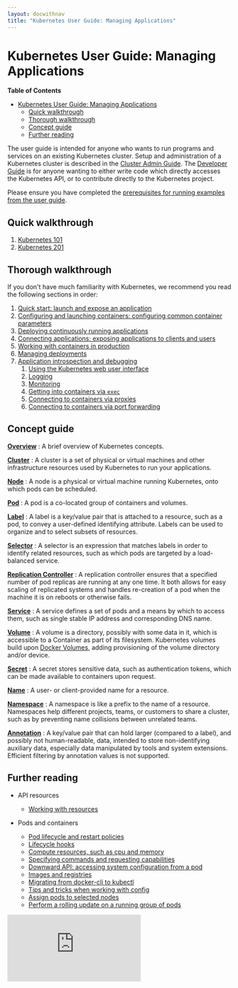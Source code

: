 ```yaml
---
layout: docwithnav
title: "Kubernetes User Guide: Managing Applications"
---
```

<!-- BEGIN MUNGE: UNVERSIONED_WARNING -->


<!-- END MUNGE: UNVERSIONED_WARNING -->

# Kubernetes User Guide: Managing Applications

**Table of Contents**
<!-- BEGIN MUNGE: GENERATED_TOC -->

- [Kubernetes User Guide: Managing Applications](#kubernetes-user-guide-managing-applications)
  - [Quick walkthrough](#quick-walkthrough)
  - [Thorough walkthrough](#thorough-walkthrough)
  - [Concept guide](#concept-guide)
  - [Further reading](#further-reading)

<!-- END MUNGE: GENERATED_TOC -->

The user guide is intended for anyone who wants to run programs and services on an existing Kubernetes cluster.  Setup and administration of a Kubernetes cluster is described in the [Cluster Admin Guide](../../docs/admin/README.html). The [Developer Guide](../../docs/devel/README.html) is for anyone wanting to either write code which directly accesses the Kubernetes API, or to contribute directly to the Kubernetes project.

Please ensure you have completed the [prerequisites for running examples from the user guide](prereqs.html).

## Quick walkthrough

1. [Kubernetes 101](walkthrough/README.html)
1. [Kubernetes 201](walkthrough/k8s201.html)

## Thorough walkthrough

If you don't have much familiarity with Kubernetes, we recommend you read the following sections in order:

1. [Quick start: launch and expose an application](quick-start.html)
1. [Configuring and launching containers: configuring common container parameters](configuring-containers.html)
1. [Deploying continuously running applications](deploying-applications.html)
1. [Connecting applications: exposing applications to clients and users](connecting-applications.html)
1. [Working with containers in production](production-pods.html)
1. [Managing deployments](managing-deployments.html)
1. [Application introspection and debugging](introspection-and-debugging.html)
    1. [Using the Kubernetes web user interface](ui.html)
    1. [Logging](logging.html)
    1. [Monitoring](monitoring.html)
    1. [Getting into containers via `exec`](getting-into-containers.html)
    1. [Connecting to containers via proxies](connecting-to-applications-proxy.html)
    1. [Connecting to containers via port forwarding](connecting-to-applications-port-forward.html)

## Concept guide

[**Overview**](overview.html)
: A brief overview of Kubernetes concepts.

[**Cluster**](../admin/README.html)
: A cluster is a set of physical or virtual machines and other infrastructure resources used by Kubernetes to run your applications.

[**Node**](../admin/node.html)
: A node is a physical or virtual machine running Kubernetes, onto which pods can be scheduled.

[**Pod**](pods.html)
: A pod is a co-located group of containers and volumes.

[**Label**](labels.html)
: A label is a key/value pair that is attached to a resource, such as a pod, to convey a user-defined identifying attribute. Labels can be used to organize and to select subsets of resources.

[**Selector**](labels.html#label-selectors)
: A selector is an expression that matches labels in order to identify related resources, such as which pods are targeted by a load-balanced service.

[**Replication Controller**](replication-controller.html)
: A replication controller ensures that a specified number of pod replicas are running at any one time. It both allows for easy scaling of replicated systems and handles re-creation of a pod when the machine it is on reboots or otherwise fails.

[**Service**](services.html)
: A service defines a set of pods and a means by which to access them, such as single stable IP address and corresponding DNS name.

[**Volume**](volumes.html)
: A volume is a directory, possibly with some data in it, which is accessible to a Container as part of its filesystem.  Kubernetes volumes build upon [Docker Volumes](https://docs.docker.com/userguide/dockervolumes/), adding provisioning of the volume directory and/or device.

[**Secret**](secrets.html)
: A secret stores sensitive data, such as authentication tokens, which can be made available to containers upon request.

[**Name**](identifiers.html)
: A user- or client-provided name for a resource.

[**Namespace**](namespaces.html)
: A namespace is like a prefix to the name of a resource. Namespaces help different projects, teams, or customers to share a cluster, such as by preventing name collisions between unrelated teams.

[**Annotation**](annotations.html)
: A key/value pair that can hold larger (compared to a label), and possibly not human-readable, data, intended to store non-identifying auxiliary data, especially data manipulated by tools and system extensions.  Efficient filtering by annotation values is not supported.

## Further reading

* API resources
  * [Working with resources](working-with-resources.html)

* Pods and containers
  * [Pod lifecycle and restart policies](pod-states.html)
  * [Lifecycle hooks](container-environment.html)
  * [Compute resources, such as cpu and memory](compute-resources.html)
  * [Specifying commands and requesting capabilities](containers.html)
  * [Downward API: accessing system configuration from a pod](downward-api.html)
  * [Images and registries](images.html)
  * [Migrating from docker-cli to kubectl](docker-cli-to-kubectl.html)
  * [Tips and tricks when working with config](config-best-practices.html)
  * [Assign pods to selected nodes](node-selection/)
  * [Perform a rolling update on a running group of pods](update-demo/)


<!-- BEGIN MUNGE: IS_VERSIONED -->
<!-- TAG IS_VERSIONED -->
<!-- END MUNGE: IS_VERSIONED -->


<!-- BEGIN MUNGE: GENERATED_ANALYTICS -->
[![Analytics](https://kubernetes-site.appspot.com/UA-36037335-10/GitHub/docs/user-guide/README.md?pixel)]()
<!-- END MUNGE: GENERATED_ANALYTICS -->

